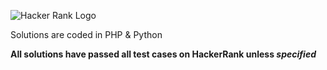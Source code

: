 ![Hacker Rank Logo](https://lh3.googleusercontent.com/8BM2A56i824yB6REHXTnVVCFY0Rh7etoLtRLIV07yogRf2aZosmnB2w4aZDeafvbHI9E4PmUYTlC)

Solutions are coded in PHP & Python

**All solutions have passed all test cases on HackerRank unless *specified***




